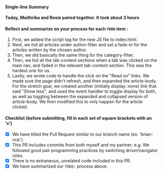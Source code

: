 #### Single-line Summary
**Today, Maithrika and Rosie paired together. It took about 3 hours**

#### Reflect and summarize on your process for each `TODO` item :  
  1. First, we added the script tag for the new JS file to index.html.
  2. Next, we hid all articles under author-filter and set a fade-in for the articles written by the chosen author.
  3. Then, we did basically the same thing for the category-filter.
  4. Then, we hid all the tab-content sections when a tab was clicked on the main nav, and faded in the relevant tab-content section. This was the hardest one for us.
  5. Lastly, we wrote code to handle the click on the "Read on" links. We made sure the page didn't refresh, and then expanded the article-body. For the stretch goal, we created another (initially display: none) link that said "Show less", and used the event handler to toggle display for both, as well as toggling between the expanded and collapsed version of article-body. We then modified this to only happen for the article clicked.

#### Checklist (before submitting, fill in each set of square brackets with an 'x')
- [X] We have titled the Pull Request similar to our branch name (ex: 'brian-rick').
- [X] This PR includes commits from both myself and my partner; e.g. We followed good pair programming practices by switching driver/navigator roles.
- [X] There is no extraneous, unrelated code included in this PR.
- [X] We have summarized our `TODO:` process above.

